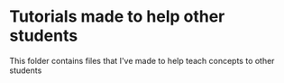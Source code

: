 # Tutorials made to help other students
This folder contains files that I've made to help teach concepts to other students
